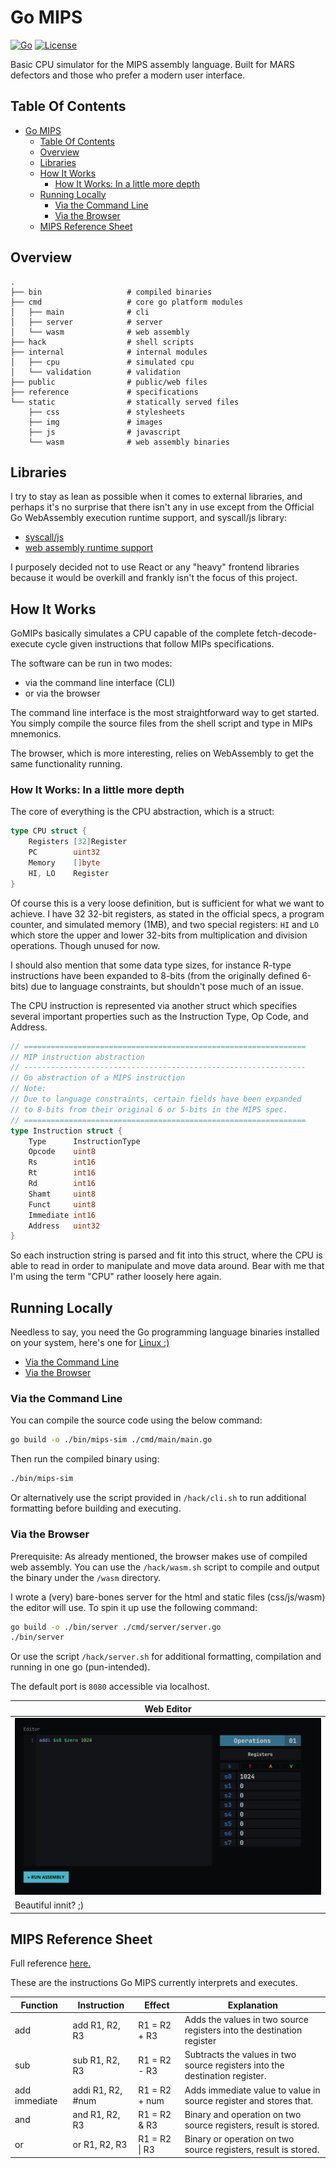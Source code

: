 # Go MIPS

[![Go](https://img.shields.io/badge/Go-00ADD8?logo=Go&logoColor=white&style=for-the-badge)]("https://github.com/dev-xero/go-mips")
[![License](https://img.shields.io/github/license/dev-xero/go-mips?style=for-the-badge&colorA=131820&colorB=FFFFFF&logo=github)]("https://github.com/dev-xero/go-mips")

Basic CPU simulator for the MIPS assembly language. Built for MARS defectors and those who prefer a modern user interface.

## Table Of Contents

- [Go MIPS](#go-mips)
  - [Table Of Contents](#table-of-contents)
  - [Overview](#overview)
  - [Libraries](#libraries)
  - [How It Works](#how-it-works)
    - [How It Works: In a little more depth](#how-it-works-in-a-little-more-depth)
  - [Running Locally](#running-locally)
    - [Via the Command Line](#via-the-command-line)
    - [Via the Browser](#via-the-browser)
  - [MIPS Reference Sheet](#mips-reference-sheet)

## Overview

```
.
├── bin                   # compiled binaries
├── cmd                   # core go platform modules
│   ├── main              # cli
│   ├── server            # server
│   └── wasm              # web assembly
├── hack                  # shell scripts
├── internal              # internal modules
│   ├── cpu               # simulated cpu
│   └── validation        # validation
├── public                # public/web files
├── reference             # specifications
└── static                # statically served files
    ├── css               # stylesheets
    ├── img               # images
    ├── js                # javascript
    └── wasm              # web assembly binaries
```

## Libraries

I try to stay as lean as possible when it comes to external libraries, and perhaps it's no surprise that there isn't any in use except from the Official Go WebAssembly execution runtime support, and syscall/js library:

-   [syscall/js](https://pkg.go.dev/syscall/js)
-   [web assembly runtime support](https://go.googlesource.com/go.git/+/refs/tags/go1.17rc1/misc/wasm/wasm_exec.js)

I purposely decided not to use React or any "heavy" frontend libraries because it would be overkill and frankly isn't the focus of this project.

## How It Works

GoMIPs basically simulates a CPU capable of the complete fetch-decode-execute cycle given instructions that follow MIPs specifications.

The software can be run in two modes:

-   via the command line interface (CLI)
-   or via the browser

The command line interface is the most straightforward way to get started. You simply compile the source files from the shell script and type in MIPs mnemonics.

The browser, which is more interesting, relies on WebAssembly to get the same functionality running.

### How It Works: In a little more depth

The core of everything is the CPU abstraction, which is a struct:

```go
type CPU struct {
	Registers [32]Register
	PC        uint32
	Memory    []byte
	HI, LO    Register
}
```

Of course this is a very loose definition, but is sufficient for what we want to achieve. I have 32 32-bit registers, as stated in the official specs, a program counter, and simulated memory (1MB), and two special registers: `HI` and `LO` which store the upper and lower 32-bits from multiplication and division operations. Though unused for now.

I should also mention that some data type sizes, for instance R-type instructions have been expanded to 8-bits (from the originally defined 6-bits) due to language constraints, but shouldn't pose much of an issue.

The CPU instruction is represented via another struct which specifies several important properties such as the Instruction Type, Op Code, and Address.

```go
// ===============================================================
// MIP instruction abstraction
// ---------------------------------------------------------------
// Go abstraction of a MIPS instruction
// Note:
// Due to language constraints, certain fields have been expanded
// to 8-bits from their original 6 or 5-bits in the MIPS spec.
// ===============================================================
type Instruction struct {
	Type      InstructionType
	Opcode    uint8
	Rs        int16
	Rt        int16
	Rd        int16
	Shamt     uint8
	Funct     uint8
	Immediate int16
	Address   uint32
}
```

So each instruction string is parsed and fit into this struct, where the CPU is able to read in order to manipulate and move data around. Bear with me that I'm using the term "CPU" rather loosely here again.

## Running Locally

Needless to say, you need the Go programming language binaries installed on your system, here's one for [Linux :)](https://go.dev/doc/install)

-   [Via the Command Line](#via-the-command-line)
-   [Via the Browser](#via-the-browser)

### Via the Command Line

You can compile the source code using the below command:

```sh
go build -o ./bin/mips-sim ./cmd/main/main.go
```

Then run the compiled binary using:

```sh
./bin/mips-sim
```

Or alternatively use the script provided in `/hack/cli.sh` to run additional formatting before building and executing.

### Via the Browser

Prerequisite: As already mentioned, the browser makes use of compiled web assembly. You can use the `/hack/wasm.sh` script to compile and output the binary under the `/wasm` directory.

I wrote a (very) bare-bones server for the html and static files (css/js/wasm) the editor will use. To spin it up use the following command:

```sh
go build -o ./bin/server ./cmd/server/server.go
./bin/server
```

Or use the script `/hack/server.sh` for additional formatting, compilation and running in one go (pun-intended).

The default port is `8080` accessible via localhost.

|         Web Editor            |
| ------------------------------|
![editor](./github/editor.png)  |
|         Beautiful innit? ;)   |

## MIPS Reference Sheet

Full reference [here.](./reference/MIPS_Instruction_Set.pdf)

These are the instructions Go MIPS currently interprets and executes.

| Function      | Instruction       | Effect        | Explanation                                                                 |
| ------------- | ----------------- | ------------- | --------------------------------------------------------------------------- |
| add           | add R1, R2, R3    | R1 = R2 + R3  | Adds the values in two source registers into the destination register       |
| sub           | sub R1, R2, R3    | R1 = R2 - R3  | Subtracts the values in two source registers into the destination register. |
| add immediate | addi R1, R2, #num | R1 = R2 + num | Adds immediate value to value in source register and stores that.           |
| and           | and R1, R2, R3    | R1 = R2 & R3  | Binary and operation on two source registers, result is stored.             |
| or            | or R1, R2, R3     | R1 = R2 \| R3 | Binary or operation on two source registers, result is stored.              |
